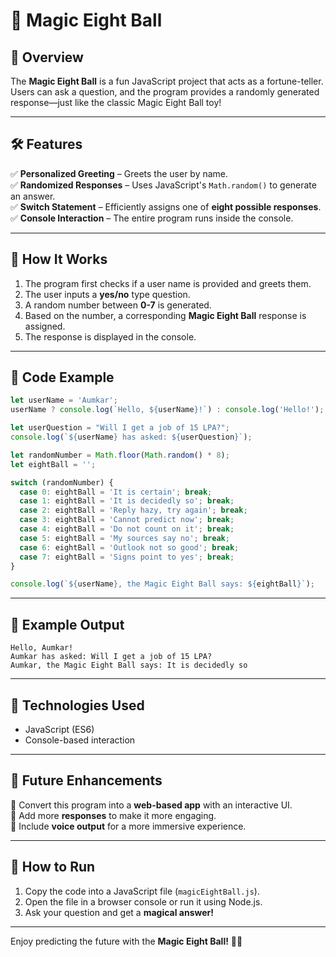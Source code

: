 
# 🎱 Magic Eight Ball

## 📌 Overview
The **Magic Eight Ball** is a fun JavaScript project that acts as a fortune-teller. Users can ask a question, and the program provides a randomly generated response—just like the classic Magic Eight Ball toy!

---

## 🛠 Features
✅ **Personalized Greeting** – Greets the user by name.  
✅ **Randomized Responses** – Uses JavaScript's `Math.random()` to generate an answer.  
✅ **Switch Statement** – Efficiently assigns one of **eight possible responses**.  
✅ **Console Interaction** – The entire program runs inside the console.

---

## 🔄 How It Works
1. The program first checks if a user name is provided and greets them.
2. The user inputs a **yes/no** type question.
3. A random number between **0-7** is generated.
4. Based on the number, a corresponding **Magic Eight Ball** response is assigned.
5. The response is displayed in the console.

---

## 📝 Code Example
```javascript
let userName = 'Aumkar';
userName ? console.log(`Hello, ${userName}!`) : console.log('Hello!');

let userQuestion = "Will I get a job of 15 LPA?";
console.log(`${userName} has asked: ${userQuestion}`);

let randomNumber = Math.floor(Math.random() * 8);
let eightBall = '';

switch (randomNumber) {
  case 0: eightBall = 'It is certain'; break;
  case 1: eightBall = 'It is decidedly so'; break;
  case 2: eightBall = 'Reply hazy, try again'; break;
  case 3: eightBall = 'Cannot predict now'; break;
  case 4: eightBall = 'Do not count on it'; break;
  case 5: eightBall = 'My sources say no'; break;
  case 6: eightBall = 'Outlook not so good'; break;
  case 7: eightBall = 'Signs point to yes'; break;
}

console.log(`${userName}, the Magic Eight Ball says: ${eightBall}`);
```

---

## 📌 Example Output
```
Hello, Aumkar!
Aumkar has asked: Will I get a job of 15 LPA?
Aumkar, the Magic Eight Ball says: It is decidedly so
```

---

## 🚀 Technologies Used
- JavaScript (ES6)
- Console-based interaction

---

## 🎯 Future Enhancements
🔹 Convert this program into a **web-based app** with an interactive UI.  
🔹 Add more **responses** to make it more engaging.  
🔹 Include **voice output** for a more immersive experience.

---

## 📌 How to Run
1. Copy the code into a JavaScript file (`magicEightBall.js`).
2. Open the file in a browser console or run it using Node.js.
3. Ask your question and get a **magical answer!**

---

Enjoy predicting the future with the **Magic Eight Ball!** 🎱✨

